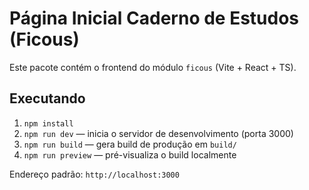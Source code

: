 
  # Página Inicial Caderno de Estudos (Ficous)

  Este pacote contém o frontend do módulo `ficous` (Vite + React + TS).

  ## Executando

  1. `npm install`
  2. `npm run dev` — inicia o servidor de desenvolvimento (porta 3000)
  3. `npm run build` — gera build de produção em `build/`
  4. `npm run preview` — pré-visualiza o build localmente

  Endereço padrão: `http://localhost:3000`

